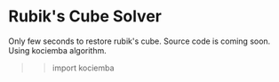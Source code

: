 # Rubik's Cube Solver
Only few seconds to restore rubik's cube. Source code is coming soon.
Using kociemba algorithm.

>>import kociemba
